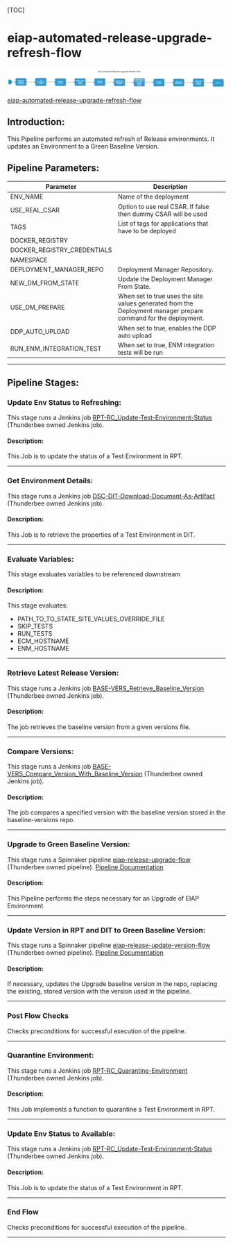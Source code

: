 [TOC]

# eiap-automated-release-upgrade-refresh-flow

![eiap_automated_release_upgrade_refresh_flow](../diagrams/eiap_automated_release_upgrade_refresh_flow.png)
[eiap-automated-release-upgrade-refresh-flow](https://spinnaker.rnd.gic.ericsson.se/#/applications/eiap-release-e2e-cicd/executions/configure/a50db06c-3bb3-40a3-b704-fdc8b7f9b0ed)
## Introduction:
This Pipeline performs an automated refresh of Release environments.
It updates an Environment to a Green Baseline Version.

## Pipeline Parameters:
| Parameter | Description |
|-----|-----|
| ENV_NAME | Name of the deployment |
| USE_REAL_CSAR | Option to use real CSAR. If false then dummy CSAR will be used |
| TAGS | List of tags for applications that have to be deployed |
| DOCKER_REGISTRY |  |
| DOCKER_REGISTRY_CREDENTIALS |  |
| NAMESPACE |  |
| DEPLOYMENT_MANAGER_REPO | Deployment Manager Repository. |
| NEW_DM_FROM_STATE | Update the Deployment Manager From State. |
| USE_DM_PREPARE | When set to true uses the site values generated from the Deployment manager prepare command for the deployment. |
| DDP_AUTO_UPLOAD | When set to true, enables the DDP auto upload |
| RUN_ENM_INTEGRATION_TEST | When set to true, ENM integration tests will be run |
 * * *

## Pipeline Stages:

### Update Env Status to Refreshing:
This stage runs a Jenkins job [RPT-RC_Update-Test-Environment-Status](https://fem5s11-eiffel216.eiffel.gic.ericsson.se:8443/jenkins/job/RPT-RC_Update-Test-Environment-Status) (Thunderbee owned Jenkins job).

#### Description:
This Job is to update the status of a Test Environment in RPT.
 * * *
### Get Environment Details:
This stage runs a Jenkins job [DSC-DIT-Download-Document-As-Artifact](https://fem5s11-eiffel216.eiffel.gic.ericsson.se:8443/jenkins/job/DSC-DIT-Download-Document-As-Artifact) (Thunderbee owned Jenkins job).

#### Description:
This Job is to retrieve the properties of a Test Environment in DIT.

 * * *

### Evaluate Variables:
This stage evaluates variables to be referenced downstream

#### Description:
This stage evaluates:

- PATH_TO_TO_STATE_SITE_VALUES_OVERRIDE_FILE
- SKIP_TESTS
- RUN_TESTS
- ECM_HOSTNAME
- ENM_HOSTNAME

 * * *
### Retrieve Latest Release Version:
This stage runs a Jenkins job [BASE-VERS_Retrieve_Baseline_Version](https://fem5s11-eiffel216.eiffel.gic.ericsson.se:8443/jenkins/job/BASE-VERS_Retrieve_Baseline_Version) (Thunderbee owned Jenkins job).

#### Description:
 The job retrieves the baseline version from a given versions file.

 * * *
### Compare Versions:
This stage runs a Jenkins job [BASE-VERS_Compare_Version_With_Baseline_Version](https://fem5s11-eiffel216.eiffel.gic.ericsson.se:8443/jenkins/job/BASE-VERS_Compare_Version_With_Baseline_Version) (Thunderbee owned Jenkins job).

#### Description:
 The job compares a specified version with the baseline version stored in the baseline-versions repo.

 * * *
### Upgrade to Green Baseline Version:
This stage runs a Spinnaker pipeline [eiap-release-upgrade-flow](https://spinnaker.rnd.gic.ericsson.se/#/applications/eiap-release-e2e-cicd/executions/configure/59c0789e-51e9-4e5d-9387-53e276cda158) (Thunderbee owned pipeline). [Pipeline Documentation](/../../cicd_pipelines_documentation_and_diagrams/release/common_release_child_flows/documentation/eiap_release_upgrade_flow.md)

#### Description:
This Pipeline performs the steps necessary for an Upgrade of EIAP Environment

 * * *
### Update Version in RPT and DIT to Green Baseline Version:
This stage runs a Spinnaker pipeline [eiap-release-update-version-flow](https://spinnaker.rnd.gic.ericsson.se/#/applications/eiap-release-e2e-cicd/executions/configure/73d3e805-7a92-4ec3-9f73-ad18d1432a2f) (Thunderbee owned pipeline). [Pipeline Documentation](/../../cicd_pipelines_documentation_and_diagrams/release/taap_release_child_flows/documentation/eiap_release_update_version_flow.md)

#### Description:
If necessary, updates the Upgrade baseline version in the repo, replacing the existing, stored version with the version used in the pipeline.
 * * *
### Post Flow Checks

Checks preconditions for successful execution of the pipeline.
 * * *
### Quarantine Environment:
This stage runs a Jenkins job [RPT-RC_Quarantine-Environment](https://fem5s11-eiffel216.eiffel.gic.ericsson.se:8443/jenkins/job/RPT-RC_Quarantine-Environment) (Thunderbee owned Jenkins job).

#### Description:
This Job implements a function to quarantine a Test Environment in RPT.

 * * *
### Update Env Status to Available:
This stage runs a Jenkins job [RPT-RC_Update-Test-Environment-Status](https://fem5s11-eiffel216.eiffel.gic.ericsson.se:8443/jenkins/job/RPT-RC_Update-Test-Environment-Status) (Thunderbee owned Jenkins job).

#### Description:
This Job is to update the status of a Test Environment in RPT.

 * * *
### End Flow

Checks preconditions for successful execution of the pipeline.
 * * *

